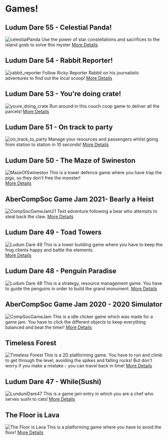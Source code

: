 # Games!

## Ludum Dare 55 - Celestial Panda!
![celestialPanda](/images/celestialPanda/star.png)
Use the power of star constellations and sacrifices to the island gods to solve this myster
[More Details](/markdown/game/celestialPanda.html)

## Ludum Dare 54 - Rabbit Reporter!
![rabbit_reporter](/images/rabbbitReporter/rabbit_screen.png)
Follow Ricky Reporter Rabbit on his journalistic adventures to find out the local scoop!
[More Details](/markdown/game/rabbitReporter.html)

## Ludum Dare 53 - You're doing crate!
![youre_doing_crate](/images/crate/crate_title.png)
Run around in this couch coop game to deliver all the parcels! 
[More Details](/markdown/game/crate.html)

## Ludum Dare 51 - On track to party
![on_track_to_party](/images/trackToParty/title.png)
Manage your resources and passengers whilst going from station to station in 10 seconds! 
[More Details](/markdown/game/track_to_party.html)

## Ludum Dare 50 - The Maze of Swineston
![MazeOfSwineston](/images/swineston/main_menu.jpg)
This is a tower defence game where you have trap the pigs, so they don't free the monster!   
[More Details](/markdown/game/swine.html)

## AberCompSoc Game Jam 2021- Bearly a Heist
![CompSocGameJam21](/images/bearlyAHeist/cover.png)
Text adventure following a bear who attempts to steal back the claw.
[More Details](/markdown/game/bearlyAHeist.html)

## Ludum Dare 49 - Toad Towers
![Ludum Dare 49](/images/toadTowers/toadTowersBanner2.PNG)
This is a tower building game where you have to keep the frog clients happy and battle the elements.  
[More Details](/markdown/game/toadTowers.html)

## Ludum Dare 48 - Penguin Paradise
![Ludum Dare 48](/images/penguinParadise/penguin_screenshot.PNG)
This is a strategy, resource management game. You have to guide the penguins in order to build the grand monument. 
[More Details](/markdown/game/penguinParadise.html)

## AberCompSoc Game Jam 2020 - 2020 Simulator
![CompSocGameJam](sim2020Image.PNG)
This is a idle clicker game which was made for a game jam. You have to click the different objects to keep everything
balanced and beat the timer! 
[More Details](/markdown/game/sim2020.html)

## Timeless Forest
![Timeless Forest](/images/timelessForest/Timeless_Forest.PNG)
This is a 2D platforming game. You have to run and climb to get through the level, avoiding the spikes and falling rocks! 
But don't worry if you make a mistake - you can travel back in time! 
[More Details](/markdown/game/timeless_forest.html)

## Ludum Dare 47 - While(Sushi)
![LundumDare47](/images/whileSushi/whilesushigameplay2.PNG)
This is a game jam entry in which you are a chef who serves sushi to cats!
[More Details](/markdown/game/whileSushi.html)

## The Floor is Lava
![The Floor is Lava](/images/floorIsLava/lavaFloor.PNG)
This is a platforming game where you have to avoid the floor! 
[More Details](/markdown/game/lavaFloor.html)

